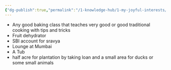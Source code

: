 ```yaml
---
{"dg-publish":true,"permalink":"/1-knowledge-hub/1-my-joyful-interests/sravya/sravya-s-bucket-list/","noteIcon":""}
---
```


- Any good baking class that teaches very good or good traditional cooking with tips and tricks
- Fruit dehydrator
- SBI account for sravya
- Lounge at Mumbai
- A Tub
- half acre for plantation by taking loan and a small area for ducks or some small animals